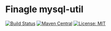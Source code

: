 Finagle mysql-util
=============

[![Build Status](https://travis-ci.org/whisklabs/mysql-util.svg?branch=master)](https://travis-ci.org/whisklabs/mysql-util)
[![Maven Central](https://maven-badges.herokuapp.com/maven-central/com.whisk/mysql-util-core_2.12/badge.svg)](https://maven-badges.herokuapp.com/maven-central/com.whisk/mysql-util-core_2.12)
[![License: MIT](https://img.shields.io/badge/License-MIT-yellow.svg)](https://opensource.org/licenses/MIT)